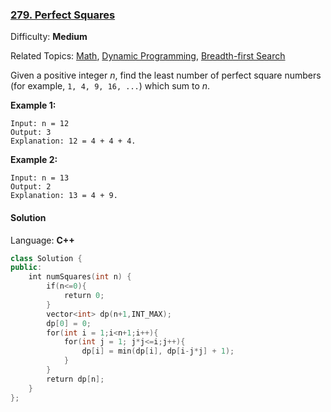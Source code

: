 ### [279\. Perfect Squares](https://leetcode.com/problems/perfect-squares/)

Difficulty: **Medium**

Related Topics: [Math](https://leetcode.com/tag/math/), [Dynamic Programming](https://leetcode.com/tag/dynamic-programming/), [Breadth-first Search](https://leetcode.com/tag/breadth-first-search/)

Given a positive integer _n_, find the least number of perfect square numbers (for example, `1, 4, 9, 16, ...`) which sum to _n_.

**Example 1:**

```
Input: n = 12
Output: 3
Explanation: 12 = 4 + 4 + 4.
```

**Example 2:**

```
Input: n = 13
Output: 2
Explanation: 13 = 4 + 9.
```

#### Solution

Language: **C++**

```c++
class Solution {
public:
    int numSquares(int n) {
        if(n<=0){
            return 0;
        }
        vector<int> dp(n+1,INT_MAX);
        dp[0] = 0;
        for(int i = 1;i<n+1;i++){
            for(int j = 1; j*j<=i;j++){
                dp[i] = min(dp[i], dp[i-j*j] + 1);
            }
        }
        return dp[n];
    }
};
```
